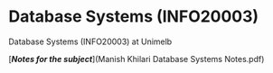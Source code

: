 # Database Systems (INFO20003) 
Database Systems (INFO20003) at Unimelb 

[***Notes for the subject***](Manish Khilari Database Systems Notes.pdf) 
